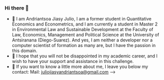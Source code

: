 ### Hi there 👋

- 🔭 I am Andriantsoa Jiasy Julio, I am a former student in Quantitative Economics and Econometrics, and I am currently a student in Master 2 in Environmental    Law and Sustainable Development at the Faculty of Law, Economics, Management and Political Science at the University of Antsiranana (Diego-Suarez). And         yes, I am neither a developer nor a computer scientist of formation as many are, but I have the passion in this domain. 
- 🌱 I hope that you will not be disappointed in my academic career, and I wish to have your support and assistance in this challenge. 
- 👯 If you want to know a little more about me, I leave you below my contact: 
                                        Mail: juliojiasyandriantsoa@gmail.com
-->
